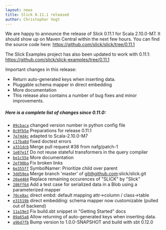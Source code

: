 ```yaml
---
layout: news
title: Slick 0.11.1 released
author: Christopher Vogt
---
```

We are happy to announce the release of Slick 0.11.1 for Scala 2.10.0-M7. It
should show up on Maven Central within the next few hours. You can find the
source code here: <https://github.com/slick/slick/tree/0.11.1>

The Slick Examples project has also been updated to work with 0.11.1: <https://github.com/slick/slick-examples/tree/0.11.1>

Important changes in this release:

* Return auto-generated keys when inserting data.
* Pluggable schema mapper in direct embedding
* More documentation
* This release also contains a number of bug fixes and minor improvements.

##### Here is a complete list of changes since 0.11.0:

* [``09cbaca``](https://github.com/slick/slick/commit/09cbacada51fdb74c85f03e7a0e770f81bfadee9) changed version number in python config file
* [``0c9fb5e``](https://github.com/slick/slick/commit/0c9fb5e3e348d97222748038c49f0d0757b800a6) Preparations for release 0.11.1
* [``7e74d4c``](https://github.com/slick/slick/commit/7e74d4cbcbcc6b7521dab581cc2e1094419f12c1) adapted to Scala-2.10.0-M7
* [``c17ba8d``](https://github.com/slick/slick/commit/c17ba8d6050072e48b2b3b3aa7ecc0a8e07bece6) fixed doctest errors
* [``a331dcb``](https://github.com/slick/slick/commit/a331dcb1ef2aec415015bd99120f01e7a9531121) Merge pull request #38 from nafg/patch-1
* [``1e87e1f``](https://github.com/slick/slick/commit/1e87e1fc9404fd0581d7f2fcb8902e05e535c133) Do not reuse stateful transformers in the query compiler
* [``be1c55e``](https://github.com/slick/slick/commit/be1c55ef8a8144a4dbcf6c892306fe18b830905b) More documentation
* [``2ef90ba``](https://github.com/slick/slick/commit/2ef90baa698513a998002f45bc8320e723f16228) Fix broken links
* [``6e355ff``](https://github.com/slick/slick/commit/6e355ff9c2b45d927e2cb808aac17398b491e57b) SymbolNamer: Prioritize child over parent
* [``3dd59ea``](https://github.com/slick/slick/commit/3dd59eae688735aa2d434eb5bd493cb53d616172) Merge branch 'master' of git@github.com:slick/slick.git
* [``20a4484``](https://github.com/slick/slick/commit/20a4484d4b0c0f9c0628e04ece86a96a6490355b) Replace remaining occurences of "SLICK" by "Slick"
* [``286ff64``](https://github.com/slick/slick/commit/286ff64de19c01d1cc065b7cfcc28fb60dab1d5b) Add a test case for serialized data in a Blob using a parameterized mapper
* [``70ce8ac``](https://github.com/slick/slick/commit/70ce8ac70a2ac4089c9b33c250208306eaaf365b) direct embd: default mapping attr->column / class->table
* [``e31519b``](https://github.com/slick/slick/commit/e31519be1a19433d94960e74940382b6ab8d5544) direct embedding: schema mapper now customizable  (pulled out of backend)
* [``11a19e3``](https://github.com/slick/slick/commit/11a19e31833128db8089a9232b1d0839e8b19b8b) Fix build.sbt snippet in "Getting Started" docs
* [``09a65a8``](https://github.com/slick/slick/commit/09a65a8e88a0363412e218dc5c06023b69809649) Allow returning of auto-generated keys when inserting data.
* [``a9bd7fb``](https://github.com/slick/slick/commit/a9bd7fbd0e0d1e6f65408f6c244b7125fa041219) Bump version to 1.0.0-SNAPSHOT and build with sbt 0.12.0

